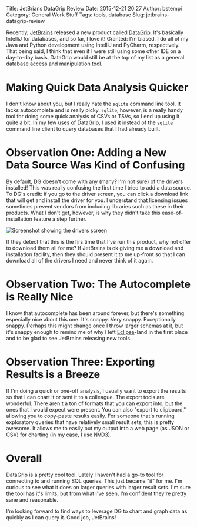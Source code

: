 Title:  JetBrians DataGrip Review
Date: 2015-12-21 20:27
Author: bstempi
Category: General Work Stuff
Tags: tools, database
Slug: jetbrains-datagrip-review

Recently, [JetBrains](https://www.jetbrains.com/) released a new product called [DataGrip](https://www.jetbrains.com/datagrip/).  It's basically IntelliJ for databases, and so far, I love it!  Granted:  I'm biased.  I do all of my Java and Python development using IntelliJ and PyCharm, respectively.  That being said, I think that even if I were still using some other IDE on a day-to-day basis, DataGrip would still be at the top of my list as a general database access and manipulation tool.

# Making Quick Data Analysis Quicker

I don't know about you, but I really hate the `sqlite` command line tool.  It lacks autocomplete and is really picky.  `sqlite`, however, is a really handy tool for doing some quick analysis of CSVs or TSVs, so I end up using it quite a bit.  In my few uses of DataGrip, I used it instead of the `sqlite` command line client to query databases that I had already built.

# Observation One: Adding a New Data Source Was Kind of Confusing

By default, DG doesn't come with any (many?  I'm not sure) of the drivers installed!  This was really confusing the first time I tried to add a data source.  To DG's credit:  if you go to the driver screen, you can click a download link that will get and install the driver for you.  I understand that licensing issues sometimes prevent vendors from including libraries such as these in their products.  What I don't get, however, is why they didn't take this ease-of-installation feature a step further.

![Screenshot showing the drivers screen]({filename}/images/download-driver-screenshot.png "Screenshot showing the drivers screen.  WTF, JetBrains?!")

If they detect that this is the firs time that I've run this product, why not offer to download them all for me?  If JetBrains is ok giving me a download and installation facility, then they should present it to me up-front so that I can download all of the drivers I need and never think of it again.

# Observation Two:  The Autocomplete is Really Nice

I know that autocomplete has been around forever, but there's something especially nice about this one.  It's snappy.  Very snappy.  Exceptionally snappy.  Perhaps this might change once I throw larger schemas at it, but it's snappy enough to remind me of why I left [Eclipse](http://www.eclipse.org/)-land in the first place and to be glad to see JetBrains releasing new tools.

# Observation Three:  Exporting Results is a Breeze

If I'm doing a quick or one-off analysis, I usually want to export the results so that I can chart it or sent it to a colleague.  The export tools are wonderful.  There aren't a ton of formats that you can export into, but the ones that I would expect were present.  You can also "export to clipboard," allowing you to copy-paste results easily.  For someone that's running exploratory queries that have relatively small result sets, this is pretty awesome.  It allows me to easily put my output into a web page (as JSON or CSV) for charting (in my case, I use [NVD3](http://nvd3.org/)).

# Overall
DataGrip is a pretty cool tool.  Lately I haven't had a go-to tool for connecting to and running SQL queries.  This just became "it" for me.  I'm curious to see what it does on larger queries with larger result sets.  I'm sure the tool has it's limits, but from what I've seen, I'm confident they're pretty sane and reasonable.

I'm looking forward to find ways to leverage DG to chart and graph data as quickly as I can query it.  Good job, JetBrains!